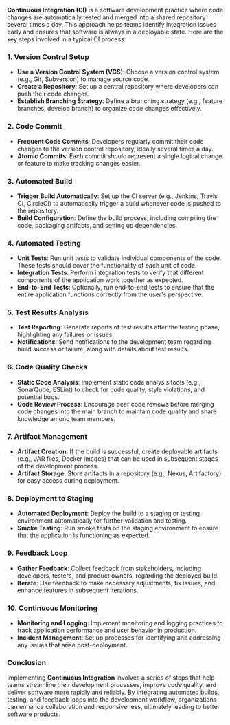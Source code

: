 **Continuous Integration (CI)** is a software development practice where code changes are automatically tested and merged into a shared repository several times a day. This approach helps teams identify integration issues early and ensures that software is always in a deployable state. Here are the key steps involved in a typical CI process:

### 1. **Version Control Setup**

- **Use a Version Control System (VCS)**: Choose a version control system (e.g., Git, Subversion) to manage source code.
- **Create a Repository**: Set up a central repository where developers can push their code changes.
- **Establish Branching Strategy**: Define a branching strategy (e.g., feature branches, develop branch) to organize code changes effectively.

### 2. **Code Commit**

- **Frequent Code Commits**: Developers regularly commit their code changes to the version control repository, ideally several times a day.
- **Atomic Commits**: Each commit should represent a single logical change or feature to make tracking changes easier.

### 3. **Automated Build**

- **Trigger Build Automatically**: Set up the CI server (e.g., Jenkins, Travis CI, CircleCI) to automatically trigger a build whenever code is pushed to the repository.
- **Build Configuration**: Define the build process, including compiling the code, packaging artifacts, and setting up dependencies.

### 4. **Automated Testing**

- **Unit Tests**: Run unit tests to validate individual components of the code. These tests should cover the functionality of each unit of code.
- **Integration Tests**: Perform integration tests to verify that different components of the application work together as expected.
- **End-to-End Tests**: Optionally, run end-to-end tests to ensure that the entire application functions correctly from the user's perspective.

### 5. **Test Results Analysis**

- **Test Reporting**: Generate reports of test results after the testing phase, highlighting any failures or issues.
- **Notifications**: Send notifications to the development team regarding build success or failure, along with details about test results.

### 6. **Code Quality Checks**

- **Static Code Analysis**: Implement static code analysis tools (e.g., SonarQube, ESLint) to check for code quality, style violations, and potential bugs.
- **Code Review Process**: Encourage peer code reviews before merging code changes into the main branch to maintain code quality and share knowledge among team members.

### 7. **Artifact Management**

- **Artifact Creation**: If the build is successful, create deployable artifacts (e.g., JAR files, Docker images) that can be used in subsequent stages of the development process.
- **Artifact Storage**: Store artifacts in a repository (e.g., Nexus, Artifactory) for easy access during deployment.

### 8. **Deployment to Staging**

- **Automated Deployment**: Deploy the build to a staging or testing environment automatically for further validation and testing.
- **Smoke Testing**: Run smoke tests on the staging environment to ensure that the application is functioning as expected.

### 9. **Feedback Loop**

- **Gather Feedback**: Collect feedback from stakeholders, including developers, testers, and product owners, regarding the deployed build.
- **Iterate**: Use feedback to make necessary adjustments, fix issues, and enhance features in subsequent iterations.

### 10. **Continuous Monitoring**

- **Monitoring and Logging**: Implement monitoring and logging practices to track application performance and user behavior in production.
- **Incident Management**: Set up processes for identifying and addressing any issues that arise post-deployment.

### Conclusion

Implementing **Continuous Integration** involves a series of steps that help teams streamline their development processes, improve code quality, and deliver software more rapidly and reliably. By integrating automated builds, testing, and feedback loops into the development workflow, organizations can enhance collaboration and responsiveness, ultimately leading to better software products.
